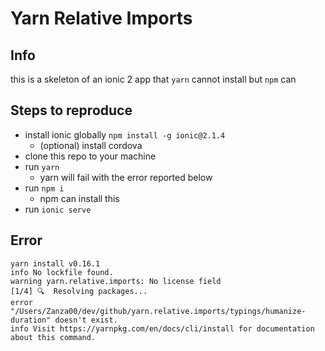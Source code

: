 # Yarn Relative Imports

## Info
this is a skeleton of an ionic 2 app that `yarn` cannot install but `npm` can


## Steps to reproduce
- install ionic globally `npm install -g ionic@2.1.4`
    - (optional) install cordova
- clone this repo to your machine
- run `yarn`
    - yarn will fail with the error reported below
- run `npm i`
    - npm can install this
- run `ionic serve`


## Error

```
yarn install v0.16.1
info No lockfile found.
warning yarn.relative.imports: No license field
[1/4] 🔍  Resolving packages...
error "/Users/Zanza00/dev/github/yarn.relative.imports/typings/humanize-duration" doesn't exist.
info Visit https://yarnpkg.com/en/docs/cli/install for documentation about this command.
```
